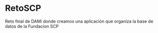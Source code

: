 # RetoSCP
Reto final de DAMi donde creamos una aplicación que organiza la base de datos de la Fundacion SCP
